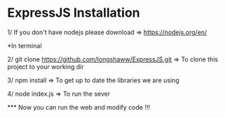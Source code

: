 # ExpressJS Installation
1/ If you don't have nodejs please download
=> https://nodejs.org/en/ 

*In terminal

2/ git clone https://github.com/longshaww/ExpressJS.git
=> To clone this project to your working dir

3/ npm install
=> To get up to date the libraries we are using

4/ node index.js
=> To run the sever

*** Now you can run the web and modify code !!!
